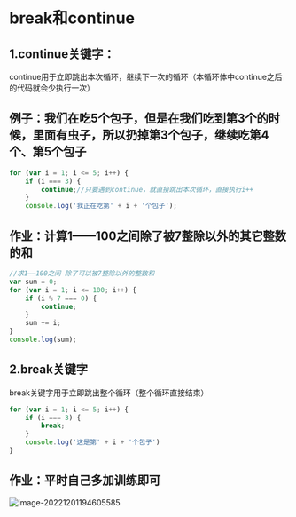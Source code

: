 # break和continue

## 1.continue关键字：

continue用于立即跳出本次循环，继续下一次的循环（本循环体中continue之后的代码就会少执行一次）

## 例子：我们在吃5个包子，但是在我们吃到第3个的时候，里面有虫子，所以扔掉第3个包子，继续吃第4个、第5个包子

```javaScript
for (var i = 1; i <= 5; i++) {
    if (i === 3) {
        continue;//只要遇到continue，就直接跳出本次循环，直接执行i++
    }
    console.log('我正在吃第' + i + '个包子');

```

## 作业：计算1——100之间除了被7整除以外的其它整数的和

```javaScript
//求1——100之间 除了可以被7整除以外的整数和
var sum = 0;
for (var i = 1; i <= 100; i++) {
    if (i % 7 === 0) {
        continue;
    }
    sum += i;
}
console.log(sum);
```

## 2.break关键字

break关键字用于立即跳出整个循环（整个循环直接结束）

```javaScript
for (var i = 1; i <= 5; i++) {
    if (i === 3) {
        break;
    }
    console.log('这是第' + i + '个包子')
}
```

## 作业：平时自己多加训练即可

![image-20221201194605585](C:\Users\谭磊\AppData\Roaming\Typora\typora-user-images\image-20221201194605585.png)